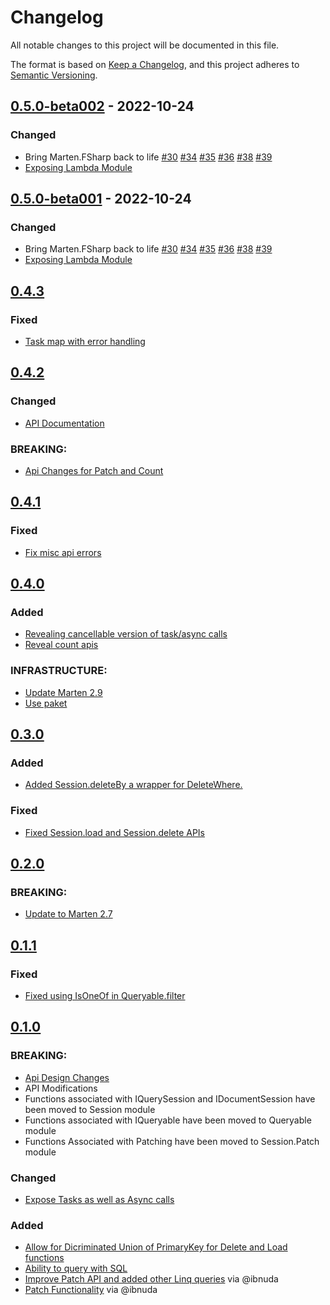 # Changelog

All notable changes to this project will be documented in this file.

The format is based on [Keep a Changelog](https://keepachangelog.com/en/1.0.0/),
and this project adheres to [Semantic Versioning](https://semver.org/spec/v2.0.0.html).

## [0.5.0-beta002] - 2022-10-24

### Changed
- Bring Marten.FSharp back to life [#30](https://github.com/TheAngryByrd/Marten.FSharp/pull/30) [#34](https://github.com/TheAngryByrd/Marten.FSharp/pull/34) [#35](https://github.com/TheAngryByrd/Marten.FSharp/pull/35) [#36](https://github.com/TheAngryByrd/Marten.FSharp/pull/36) [#38](https://github.com/TheAngryByrd/Marten.FSharp/pull/38) [#39](https://github.com/TheAngryByrd/Marten.FSharp/pull/39)
- [Exposing Lambda Module](https://github.com/TheAngryByrd/Marten.FSharp/pull/37)

## [0.5.0-beta001] - 2022-10-24

### Changed

- Bring Marten.FSharp back to life [#30](https://github.com/TheAngryByrd/Marten.FSharp/pull/30) [#34](https://github.com/TheAngryByrd/Marten.FSharp/pull/34) [#35](https://github.com/TheAngryByrd/Marten.FSharp/pull/35) [#36](https://github.com/TheAngryByrd/Marten.FSharp/pull/36) [#38](https://github.com/TheAngryByrd/Marten.FSharp/pull/38) [#39](https://github.com/TheAngryByrd/Marten.FSharp/pull/39)
- [Exposing Lambda Module](https://github.com/TheAngryByrd/Marten.FSharp/pull/37)

## [0.4.3]

### Fixed
- [Task map with error handling](https://github.com/TheAngryByrd/Marten.FSharp/pull/26)

## [0.4.2]

### Changed
- [API Documentation](https://github.com/TheAngryByrd/Marten.FSharp/pull/24)

### BREAKING:
- [Api Changes for Patch and Count](https://github.com/TheAngryByrd/Marten.FSharp/pull/24)

## [0.4.1]

### Fixed
- [Fix misc api errors](https://github.com/TheAngryByrd/Marten.FSharp/pull/21/files)

## [0.4.0]

### Added
- [Revealing cancellable version of task/async calls](https://github.com/TheAngryByrd/Marten.FSharp/pull/19)
- [Reveal count apis](https://github.com/TheAngryByrd/Marten.FSharp/pull/20)

### INFRASTRUCTURE:
- [Update Marten 2.9](https://github.com/TheAngryByrd/Marten.FSharp/pull/20)
- [Use paket](https://github.com/TheAngryByrd/Marten.FSharp/pull/20)

## [0.3.0]

### Added
- [Added Session.deleteBy a wrapper for DeleteWhere.](https://github.com/TheAngryByrd/Marten.FSharp/pull/15)

### Fixed
- [Fixed Session.load and Session.delete APIs](https://github.com/TheAngryByrd/Marten.FSharp/pull/15)

## [0.2.0]

### BREAKING:
- [Update to Marten 2.7](https://github.com/TheAngryByrd/Marten.FSharp/pull/14)

## [0.1.1]

### Fixed
- [Fixed using IsOneOf in Queryable.filter](https://github.com/TheAngryByrd/Marten.FSharp/pull/12)

## [0.1.0]

### BREAKING:
- [Api Design Changes](https://github.com/TheAngryByrd/Marten.FSharp/pull/8)
- API Modifications
- Functions associated with IQuerySession and IDocumentSession have been moved to Session module
- Functions associated with IQueryable have been moved to Queryable module
- Functions Associated with Patching have been moved to Session.Patch module

### Changed
- [Expose Tasks as well as Async calls](https://github.com/TheAngryByrd/Marten.FSharp/pull/8)

### Added
- [Allow for Dicriminated Union of PrimaryKey for Delete and Load functions](https://github.com/TheAngryByrd/Marten.FSharp/pull/8)
- [Ability to query with SQL](https://github.com/TheAngryByrd/Marten.FSharp/pull/6)
- [Improve Patch API and added other Linq queries](https://github.com/TheAngryByrd/Marten.FSharp/pull/4) via @ibnuda
- [Patch Functionality](https://github.com/TheAngryByrd/Marten.FSharp/pull/3) via @ibnuda

[Unreleased]: https://github.com/TheAngryByrd/Marten.FSharp/compare/v0.5.0-beta002...HEAD
[0.5.0-beta002]: https://github.com/TheAngryByrd/Marten.FSharp/compare/v0.4.3...v0.5.0-beta002
[0.5.0-beta001]: https://github.com/TheAngryByrd/Marten.FSharp/compare/v0.4.3...v0.5.0-beta001
[0.4.3]: https://github.com/TheAngryByrd/MiniScaffold/compare/0.4.2...0.4.3
[0.4.2]: https://github.com/TheAngryByrd/MiniScaffold/compare/0.4.1...0.4.2
[0.4.1]: https://github.com/TheAngryByrd/MiniScaffold/compare/0.4.0...0.4.1
[0.4.0]: https://github.com/TheAngryByrd/MiniScaffold/compare/0.3.0...0.4.0
[0.3.0]: https://github.com/TheAngryByrd/MiniScaffold/compare/0.2.0...0.3.0
[0.2.0]: https://github.com/TheAngryByrd/MiniScaffold/compare/0.1.1...0.2.0
[0.1.1]: https://github.com/TheAngryByrd/MiniScaffold/compare/0.1.0...0.1.1
[0.1.0]: https://github.com/TheAngryByrd/MiniScaffold/releases/tag/0.1.0
